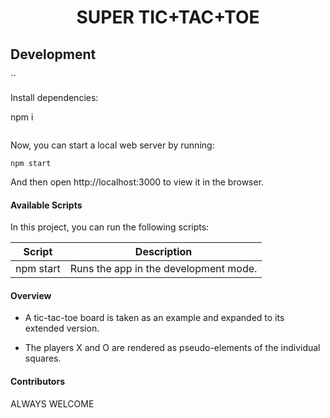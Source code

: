 <h1 align="center">
  SUPER TIC+TAC+TOE
</h1>


## Development

``

Install dependencies:

npm i

```
```

Now, you can start a local web server by running:

```
npm start
```

And then open http://localhost:3000 to view it in the browser.

#### Available Scripts

In this project, you can run the following scripts:

| Script        | Description                                             |
| ------------- | ------------------------------------------------------- |
| npm start     | Runs the app in the development mode.                   |

#### Overview

+ A tic-tac-toe board is taken as an example and expanded to its extended version.

+ The players X and O are rendered as pseudo-elements of the individual squares.

#### Contributors
ALWAYS WELCOME